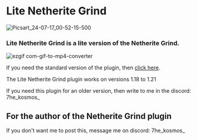 # Lite Netherite Grind
![Picsart_24-07-17_00-52-15-500](https://github.com/user-attachments/assets/96061505-cd4f-4574-850e-13eee9e0be4b)



### Lite Netherite Grind is a lite version of the Netherite Grind.

![ezgif com-gif-to-mp4-converter](https://github.com/user-attachments/assets/333816ef-5e26-40a2-bbc3-be02ad728fa2)


If you need the standard version of the plugin, then [click here](https://www.spigotmc.org/resources/netherite-grind.80751/).

The Lite Netherite Grind plugin works on versions 1.18 to 1.21

If you need this plugin for an older version, then write to me in the discord: 7he_kosmos_

## For the author of the Netherite Grind plugin
If you don't want me to post this, message me on discord: 7he_kosmos_
